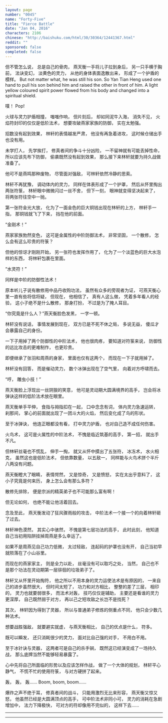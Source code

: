 ```yaml
---
layout: page
number: "0045"
name: "Forty-Five"
title: "Fierce Battle"
date: "Jan 04, 2016"
characters: 2106
chinese: "http://baishuku.com/html/30/30364/12441367.html"
reddit: ""
sponsored: false
completed: false
---
```


但不管怎么说，
总是自己的骨肉，
燕天衡一手将儿子拉到身后，
另一只手横于胸前，
法诀变幻，
淡黄色的灵力，
从他的身体表面逸散出来，
形成了一个护盾的模样。
But not matter what, he was still his son. So Yan Tian Heng used one hand to pull his son behind him and raised the other in front of him. A light yellow coloured spirit power flowed from his body and changed into a spiritual shield.

噗！
Pop!

火球与灵力护盾相撞，
嗤嗤作响，
但片刻后，
却如同泥牛入海，
消失不见，
火焰符封印的仅仅是低阶法术，
想要攻破燕家家族的防御，
实在太勉强。

招数没有起到效果，
林轩的表情越发严肃，
他没有再急着进攻，
这时候仓储出手也没有用。

未学打人，
先学挨打，
修真者间的争斗十分凶险，
一不留神就有可能丢掉性命，
所以应该先布下防御，
偷袭既然没有起到效果，
那么接下来林轩就要为持久战做准备了。

他可不是燕鸣那种废物，
尽管面对强敌，
可林轩依然冷静的思索。

林轩不再犹豫，
调动体内的灵力，
同样在体表形成了一个护罩，
然后从怀里掏出两张符箓，
林轩眼中微微闪过一丝不舍，
但下一刻，
眼神就变得坚决起来了，
将两张符往空中一抛。

第一张符金光大放，
化为了一面金色的巨大铜钱出现在林轩的上方，
林轩手一指，
那铜钱就飞了下来，
挡在他的前面。

“金刚术！”

燕家家族勃然变色，
这可是金属性的中阶防御法术，
非常坚固，
一个散修，
怎么会有这么珍贵的符箓？

但他的惊讶才刚刚开始，
另一张符也发挥作用了，
化为了一个淡蓝色的巨大水泡样的东西，
将林轩包裹在里面。

“水灵符！”

同样是中阶的防御性法术！

原本听儿子说有散修用中品丹收购功法，
虽然有众多的旁观者为证，
可燕天衡心里一直有些将信将疑，
但现在，
他相信了，
真有人这么做，
凭着多年看人的经验，
这小子绝不是什么散修，
那身打扮，
不过是为了掩人耳目。

“你究竟是什么人？”燕天衡脸色发黑，
一字一顿。

林轩没有说话，
事情发展到现在，
双方已是不死不休之局，
多说无益，
傻瓜才会暴露自己的身份。

一下子用掉了两个防御性的中阶法术，
他也很肉疼，
要知道对符箓来说，
防御性的远比攻击的更难制作，
也更珍贵。

即便继承了张羽和周燕的身家，
里面也仅有这两个，
而现在一下子就用掉了。

林轩没有回答，
而是催动灵力，
数个冰弹出现在了空气里，
向着对方呼啸而去。

“哼，
雕虫小技！”

燕天衡脸上浮现出一丝阴狠的笑意，
他可是灵动期大圆满境界的高手，
岂会将冰弹诀这样的低阶法术放在眼里。

燕天衡单手平伸，
食指与拇指扣在一起，
口中念念有词，
体内灵力急速运转，
刹那间，
掌心的前面就出现了一团斗大的火焰，
然后变化成了鸟的形状。

至于冰弹诀，
他连正眼都没有看，
打中灵力护盾，
也对自己造不成任何伤害。

火鸟术，
这可是火属性的中阶法术，
不愧是临近筑基的高手，
第一招，
就出手不凡。

但林轩丝毫也不慌乱，
伸手一掏，
就又从怀中摸出了五张符，
冰冻术，
水火相克，
虽然这也是低阶法术，
但依靠数量，
以五敌一，
同样能与火鸟术拼个半斤八两没有问题。

燕天衡瞪大了眼睛，
表情愕然，
又是惊奇，
又是愤怒，
实在太出乎意料了，
这小子究竟是何来历，
身上怎么会有那么多符？

散修先排除，
便是宗派的精英弟子也不可能那么富有啊！

但无论如何，
也绝不能让他活着回去。

念及至此，
燕天衡发动了狂风骤雨般的攻击，
中阶法术一个接一个的向着林轩砸了过去。

林轩神色漠然，
其实心中骇然，
不愧是第七层功法的高手，
此时此刻，
他知道自己当初用陷阱挂掉周燕是多么幸运了。

如果不是周燕见自己功力低微，
太过轻敌，
连起码的护罩也没有开，
自己当初早就陨落在了小山谷里。

而现在的燕家家主，
则是全力以赴，
丝毫没有可以取巧之处，
当然，
自己也不是那个功法在灵动期第一层徘徊的垃圾弟子了。

林轩又从怀里开始掏符，
他之所以不用本身的灵力运使法术是有原因的，
一来自己的进步虽然很大，
但时间太短了，
功力和对方相比，
整整的差了三层，
相印的，
灵力也就要弱很多，
而法术对轰，
技巧仅仅是辅助，
主要还是看谁的灵力更深厚，
自己既然弱于对方，
再以己之短攻敌之长岂不是找死？

其次，
林轩因为得到了灵器，
所以与普通弟子修炼的侧重点不同，
他只会少数几种法术。

想要战胜强敌，
就要避实就虚，
与燕天衡相比，
自己的优点是什么，
符多。

既可以瞬发，
还只消耗很少的灵力，
面对比自己强的对手，
不用白不用。

至于冰针诀与灵器，
这两者可是自己的杀手锏，
既然这已经演变成了一场持久战，
那么底牌当然不能够轻易暴露了。

心中先将自己所面临的形势以及应该怎样作战，
做了一个大体的规划，
林轩平心静气，
不慌不忙的使用符箓，
与对方硬拼了起来。

轰，
轰，
轰……
Boom, boom, boom......

爆炸之声不绝于耳，
修真者间的战斗，
只能用激烈无比来形容，
燕天衡又惊又怒，
他虽然已经是大圆满顶点的高手，
可中阶法术非同小可，
灵力的消耗在急剧增加中，
法力下降极快，
可对方的符却像用不完似的，
这样下去……

- - -
- - -
